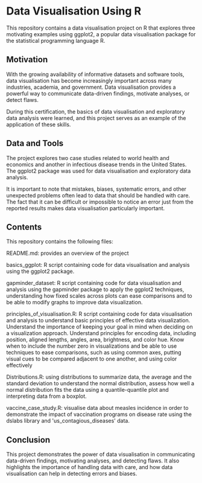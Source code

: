 # Data Visualisation Using R

This repository contains a data visualisation project on R that explores three motivating examples using ggplot2, a popular data visualisation package for the statistical programming language R.

## Motivation

With the growing availability of informative datasets and software tools, data visualisation has become increasingly important across many industries, academia, and government. Data visualisation provides a powerful way to communicate data-driven findings, motivate analyses, or detect flaws.

During this certification, the basics of data visualisation and exploratory data analysis were learned, and this project serves as an example of the application of these skills.

## Data and Tools

The project explores two case studies related to world health and economics and another in infectious disease trends in the United States. The ggplot2 package was used for data visualisation and exploratory data analysis.

It is important to note that mistakes, biases, systematic errors, and other unexpected problems often lead to data that should be handled with care. The fact that it can be difficult or impossible to notice an error just from the reported results makes data visualisation particularly important.

## Contents

This repository contains the following files:

README.md: provides an overview of the project

basics_ggplot: R script containing code for data visualisation and analysis using the ggplot2 package.

gapminder_dataset: R script containing code for data visualisation and analysis using the gapminder package to apply the ggplot2 techniques, understanding how fixed scales across plots can ease comparisons and to be able to modify graphs to improve data visualization.

principles_of_visualisation.R: R script containing code for data visualisation and analysis to understand basic principles of effective data visualization. Understand the importance of keeping your goal in mind when deciding on a visualization approach. Understand principles for encoding data, including position, aligned lengths, angles, area, brightness, and color hue. Know when to include the number zero in visualizations and be able to use techniques to ease comparisons, such as using common axes, putting visual cues to be compared adjacent to one another, and using color effectively

Distributions.R: using distributions to summarize data, the average and the standard deviation to understand the normal distribution, assess how well a normal distribution fits the data using a quantile-quantile plot and interpreting data from a boxplot.

vaccine_case_study.R: visualise data about measles incidence in order to demonstrate the impact of vaccination programs on disease rate using the dslabs library and 'us_contagious_diseases' data.

## Conclusion

This project demonstrates the power of data visualisation in communicating data-driven findings, motivating analyses, and detecting flaws. It also highlights the importance of handling data with care, and how data visualisation can help in detecting errors and biases.
